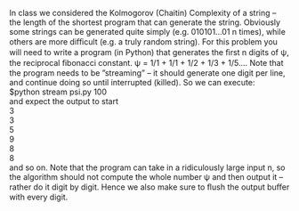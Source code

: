 In class we considered the Kolmogorov (Chaitin) Complexity of a string – the length of the shortest program that can generate the string. Obviously some strings can be generated quite simply (e.g. 010101...01 n times), while others are more diﬃcult (e.g. a truly random string). For this problem you will need to write a program (in Python) that generates the ﬁrst n digits of ψ, the reciprocal ﬁbonacci constant. ψ = 1/1 + 1/1 + 1/2 + 1/3 + 1/5.... Note that the program needs to be ”streaming” – it should generate one digit per line, and continue doing so until interrupted (killed). So we can execute:  
$python stream psi.py 100  
and expect the output to start  
3  
3  
5  
9  
8  
8  
and so on. Note that the program can take in a ridiculously large input n, so the algorithm should not compute the whole number ψ and then output it – rather do it digit by digit. Hence we  also make sure to ﬂush the output buﬀer with every digit.

